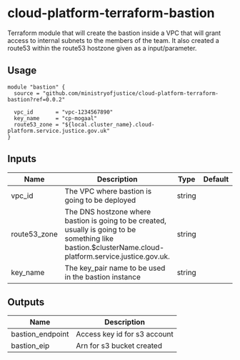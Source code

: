 # cloud-platform-terraform-bastion

Terraform module that will create the bastion inside a VPC that will grant access to internal subnets to the members of the team. It also created a route53 within the route53 hostzone given as a input/parameter. 

## Usage

```hcl
module "bastion" {
  source = "github.com/ministryofjustice/cloud-platform-terraform-bastion?ref=0.0.2"

  vpc_id       = "vpc-1234567890"
  key_name     = "cp-mogaal"
  route53_zone = "${local.cluster_name}.cloud-platform.service.justice.gov.uk"
}
```

## Inputs

| Name | Description | Type | Default | Required |
|------|-------------|:----:|:-----:|:-----:|
| vpc_id | The VPC where bastion is going to be deployed | string |  | yes |
| route53_zone | The DNS hostzone where bastion is going to be created, usually is going to be something like bastion.$clusterName.cloud-platform.service.justice.gov.uk. | string | | yes |
| key_name | The key_pair name to be used in the bastion instance | string | | yes |

## Outputs

| Name | Description |
|------|-------------|
| bastion_endpoint | Access key id for s3 account |
| bastion_eip | Arn for s3 bucket created |
